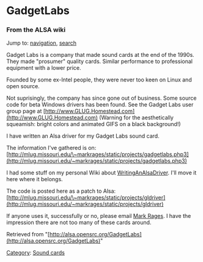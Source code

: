 GadgetLabs
==========

### From the ALSA wiki

Jump to: [navigation](#mw-head), [search](#p-search)

Gadget Labs is a company that made sound cards at the end of the 1990s.
They made "prosumer" quality cards. Similar performance to professional
equipment with a lower price.

Founded by some ex-Intel people, they were never too keen on Linux and
open source.

Not suprisingly, the company has since gone out of business. Some source
code for beta Windows drivers has been found. See the Gadget Labs user
group page at
[http://www.GLUG.Homestead.com](http://www.GLUG.Homestead.com) (Warning
for the aesthetically squeamish: bright colors and animated GIFS on a
black background!)

I have written an Alsa driver for my Gadget Labs sound card.

The information I've gathered is on:
[http://mlug.missouri.edu/\~markrages/static/projects/gadgetlabs.php3](http://mlug.missouri.edu/~markrages/static/projects/gadgetlabs.php3)

I had some stuff on my personal Wiki about
[WritingAnAlsaDriver](/WritingAnAlsaDriver "WritingAnAlsaDriver"). I'll
move it here where it belongs.

The code is posted here as a patch to Alsa:
[http://mlug.missouri.edu/\~markrages/static/projects/gldriver](http://mlug.missouri.edu/~markrages/static/projects/gldriver)

If anyone uses it, successfully or no, please email [Mark
Rages](/User:MarkRages "User:MarkRages"). I have the impression there
are not too many of these cards around.

Retrieved from
"[http://alsa.opensrc.org/GadgetLabs](http://alsa.opensrc.org/GadgetLabs)"

[Category](/Special:Categories "Special:Categories"): [Sound
cards](/Category:Sound_cards "Category:Sound cards")

